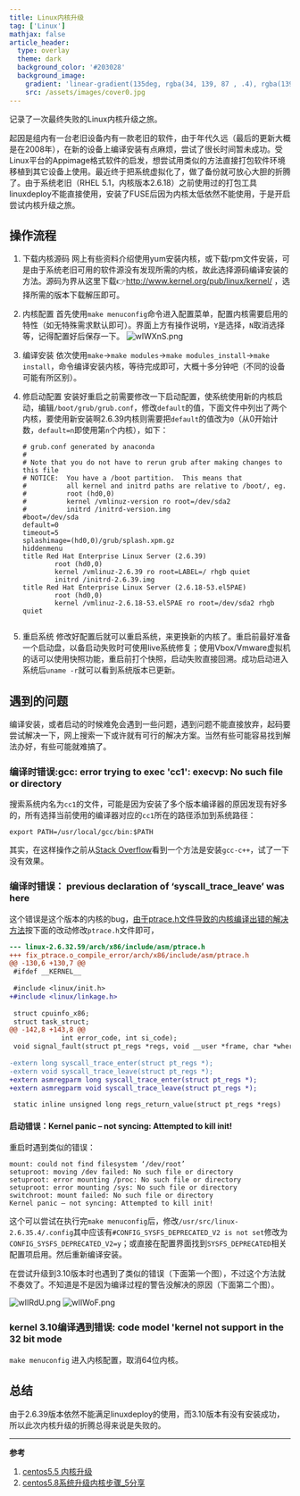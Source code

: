 ```yaml
---
title: Linux内核升级
tag: ['Linux']
mathjax: false
article_header:
  type: overlay
  theme: dark
  background_color: '#203028'
  background_image:
    gradient: 'linear-gradient(135deg, rgba(34, 139, 87 , .4), rgba(139, 34, 139, .4))'
    src: /assets/images/cover0.jpg
---
```


记录了一次最终失败的Linux内核升级之旅。

<!--more-->
起因是组内有一台老旧设备内有一款老旧的软件，由于年代久远（最后的更新大概是在2008年），在新的设备上编译安装有点麻烦，尝试了很长时间暂未成功。受Linux平台的Appimage格式软件的启发，想尝试用类似的方法直接打包软件环境移植到其它设备上使用。最近终于把系统虚拟化了，做了备份就可放心大胆的折腾了。由于系统老旧（RHEL 5.1，内核版本2.6.18）之前使用过的打包工具linuxdeploy不能直接使用，安装了FUSE后因为内核太低依然不能使用，于是开启尝试内核升级之旅。

## 操作流程
1. 下载内核源码
    网上有些资料介绍使用yum安装内核，或下载rpm文件安装，可是由于系统老旧可用的软件源没有发现所需的内核，故此选择源码编译安装的方法。源码为界从这里下载👉http://www.kernel.org/pub/linux/kernel/ ，选择所需的版本下载解压即可。

2. 内核配置
   首先使用`make menuconfig`命令进入配置菜单，配置内核需要启用的特性（如无特殊需求默认即可）。界面上方有操作说明，`Y`是选择，`N`取消选择等，记得配置好后保存一下。
   ![wIWXnS.png](https://s1.ax1x.com/2020/09/19/wIWXnS.png)

3. 编译安装
   依次使用`make`->`make modules`->`make modules_install`->`make install`，命令编译安装内核，等待完成即可，大概十多分钟吧（不同的设备可能有所区别）。

4. 修启动配置
   安装好重启之前需要修改一下启动配置，使系统使用新的内核启动，编辑`/boot/grub/grub.conf`，修改`default`的值，下面文件中列出了两个内核，要使用新安装啊2.6.39内核则需要把`default`的值改为`0`（从0开始计数，`default=n`即使用第`n`个内核），如下：

   ```
   # grub.conf generated by anaconda
   #
   # Note that you do not have to rerun grub after making changes to this file
   # NOTICE:  You have a /boot partition.  This means that
   #          all kernel and initrd paths are relative to /boot/, eg.
   #          root (hd0,0)
   #          kernel /vmlinuz-version ro root=/dev/sda2
   #          initrd /initrd-version.img
   #boot=/dev/sda
   default=0
   timeout=5
   splashimage=(hd0,0)/grub/splash.xpm.gz
   hiddenmenu
   title Red Hat Enterprise Linux Server (2.6.39)
           root (hd0,0)
           kernel /vmlinuz-2.6.39 ro root=LABEL=/ rhgb quiet
           initrd /initrd-2.6.39.img
   title Red Hat Enterprise Linux Server (2.6.18-53.el5PAE)
           root (hd0,0)
           kernel /vmlinuz-2.6.18-53.el5PAE ro root=/dev/sda2 rhgb quiet
        
   ```
5. 重启系统
   修改好配置后就可以重启系统，来更换新的内核了。重启前最好准备一个启动盘，以备启动失败时可使用live系统修复；使用Vbox/Vmware虚拟机的话可以使用快照功能，重启前打个快照，启动失败直接回溯。成功启动进入系统后`uname -r`就可以看到系统版本已更新。

## 遇到的问题

编译安装，或者启动的时候难免会遇到一些问题，遇到问题不能直接放弃，起码要尝试解决一下，网上搜索一下或许就有可行的解决方案。当然有些可能容易找到解法办好，有些可能就难搞了。

### 编译时错误:gcc: error trying to exec 'cc1': execvp: No such file or directory

搜索系统内名为`cc1`的文件，可能是因为安装了多个版本编译器的原因发现有好多的，所有选择当前使用的编译器对应的`cc1`所在的路径添加到系统路径：

```shell
export PATH=/usr/local/gcc/bin:$PATH
```

其实，在这样操作之前从[Stack Overflow](https://stackoverflow.com/questions/11912878/gcc-error-gcc-error-trying-to-exec-cc1-execvp-no-such-file-or-directory)看到一个方法是安装`gcc-c++`，试了一下没有效果。

### 编译时错误： previous declaration of ‘syscall_trace_leave’ was here

这个错误是这个版本的内核的bug，[由于ptrace.h文件导致的内核编译出错的解决方法](https://www.cnblogs.com/xj626852095/p/3648252.html)按下面的改动修改`ptrace.h`文件即可，

```diff
--- linux-2.6.32.59/arch/x86/include/asm/ptrace.h
+++ fix_ptrace.o_compile_error/arch/x86/include/asm/ptrace.h
@@ -130,6 +130,7 @@ 
 #ifdef __KERNEL__
 
 #include <linux/init.h>
+#include <linux/linkage.h>
 
 struct cpuinfo_x86;
 struct task_struct;
@@ -142,8 +143,8 @@ 
 			 int error_code, int si_code);
 void signal_fault(struct pt_regs *regs, void __user *frame, char *where);
 
-extern long syscall_trace_enter(struct pt_regs *);
-extern void syscall_trace_leave(struct pt_regs *);
+extern asmregparm long syscall_trace_enter(struct pt_regs *);
+extern asmregparm void syscall_trace_leave(struct pt_regs *);
 
 static inline unsigned long regs_return_value(struct pt_regs *regs)
```

#### 启动错误：Kernel panic – not syncing: Attempted to kill init!

重启时遇到类似的错误：

```
mount: could not find filesystem ‘/dev/root’
setuproot: moving /dev failed: No such file or directory
setuproot: error mounting /proc: No such file or directory
setuproot: error mounting /sys: No such file or directory
switchroot: mount failed: No such file or directory
Kernel panic – not syncing: Attempted to kill init!
```
这个可以尝试在执行完`make menuconfig`后，修改`/usr/src/linux-2.6.35.4/.config`其中应该有`#CONFIG_SYSFS_DEPRECATED_V2 is not set`修改为`CONFIG_SYSFS_DEPRECATED_V2=y`；或直接在配置界面找到`SYSFS_DEPRECATED`相关配置项启用。然后重新编译安装。

在尝试升级到3.10版本时也遇到了类似的错误（下面第一个图），不过这个方法就不奏效了。不知道是不是因为编译过程的警告没解决的原因（下面第二个图）。

![wIIRdU.png](https://s1.ax1x.com/2020/09/19/wIIRdU.png)
![wIIWoF.png](https://s1.ax1x.com/2020/09/19/wIIWoF.png)

### kernel 3.10编译遇到错误: code model 'kernel not support in the 32 bit mode
`make menuconfig` 进入内核配置，取消64位内核。

## 总结

由于2.6.39版本依然不能满足linuxdeploy的使用，而3.10版本有没有安装成功，所以此次内核升级的折腾总得来说是失败的。

---



**参考**

1. [centos5.5 内核升级](https://my.oschina.net/rang/blog/174039)
2. [centos5.8系统升级内核步骤_5分享](http://www.5sharing.com/m/view.php?aid=834)

